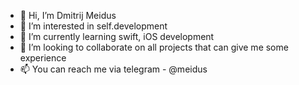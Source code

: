 - 👋 Hi, I’m Dmitrij Meidus 
- 👀 I’m interested in self.development
- 🌱 I’m currently learning swift, iOS development 
- 💞️ I’m looking to collaborate on all projects that can give me some experience
- 📫 You can reach me via telegram - @meidus

<!---
Lainaaa/Lainaaa is a ✨ special ✨ repository because its `README.md` (this file) appears on your GitHub profile.
You can click the Preview link to take a look at your changes.
--->
